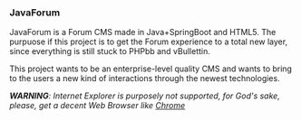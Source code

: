 ### JavaForum

JavaForum is a Forum CMS made in Java+SpringBoot and HTML5.
The purpuose if this project is to get the Forum experience to a total new layer, since everything is still stuck to PHPbb and vBullettin.

This project wants to be an enterprise-level quality CMS and wants to bring to the users a new kind of interactions through the newest technologies.

***WARNING**: Internet Explorer is purposely not supported, for God's sake, please, get a decent Web Browser like [Chrome](www.google.com/chrome)*
